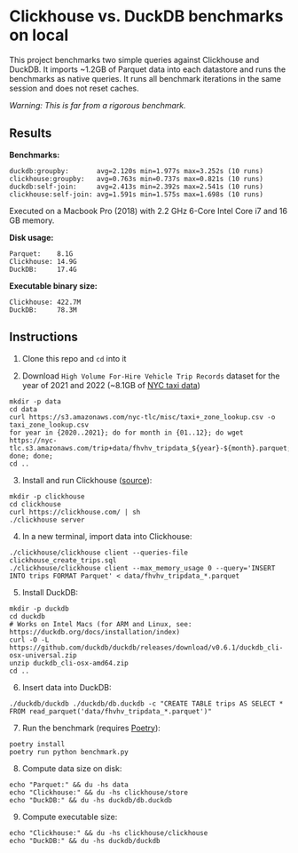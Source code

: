 # Clickhouse vs. DuckDB benchmarks on local

This project benchmarks two simple queries against Clickhouse and DuckDB. It imports ~1.2GB of Parquet data into each datastore and runs the benchmarks as native queries. It runs all benchmark iterations in the same session and does not reset caches.

_Warning: This is far from a rigorous benchmark._

## Results

**Benchmarks:**

```
duckdb:groupby:       avg=2.120s min=1.977s max=3.252s (10 runs)
clickhouse:groupby:   avg=0.763s min=0.737s max=0.821s (10 runs)
duckdb:self-join:     avg=2.413s min=2.392s max=2.541s (10 runs)
clickhouse:self-join: avg=1.591s min=1.575s max=1.698s (10 runs)
```

<!--
Hacking the queries to run directly on the Parquet files (uses the Clickhouse File Table engine):

```
duckdb:groupby:         avg=6.235s min=5.890s max=6.466s (10 runs)
clickhouse:groupby:     avg=10.437s min=9.150s max=11.665s (10 runs)
duckdb:self-join:       avg=3.359s min=2.847s max=4.069s (10 runs)
clickhouse:self-join:   avg=9.691s min=9.217s max=10.460s (10 runs)
```
-->

Executed on a Macbook Pro (2018) with 2.2 GHz 6-Core Intel Core i7 and 16 GB memory.

**Disk usage:**

```
Parquet:    8.1G
Clickhouse: 14.9G
DuckDB:     17.4G
```

**Executable binary size:**

```
Clickhouse: 422.7M
DuckDB:     78.3M
```

## Instructions

1. Clone this repo and `cd` into it

2. Download `High Volume For-Hire Vehicle Trip Records` dataset for the year of 2021 and 2022 (~8.1GB of [NYC taxi data](https://www1.nyc.gov/site/tlc/about/tlc-trip-record-data.page))

```shell
mkdir -p data
cd data
curl https://s3.amazonaws.com/nyc-tlc/misc/taxi+_zone_lookup.csv -o taxi_zone_lookup.csv
for year in {2020..2021}; do for month in {01..12}; do wget https://nyc-tlc.s3.amazonaws.com/trip+data/fhvhv_tripdata_${year}-${month}.parquet; done; done;
cd ..
```

3. Install and run Clickhouse ([source](https://clickhouse.com/docs/en/quick-start)):

```shell
mkdir -p clickhouse
cd clickhouse
curl https://clickhouse.com/ | sh
./clickhouse server
```

4. In a new terminal, import data into Clickhouse:

```shell
./clickhouse/clickhouse client --queries-file clickhouse_create_trips.sql
./clickhouse/clickhouse client --max_memory_usage 0 --query='INSERT INTO trips FORMAT Parquet' < data/fhvhv_tripdata_*.parquet
```

5. Install DuckDB:

```shell
mkdir -p duckdb
cd duckdb
# Works on Intel Macs (for ARM and Linux, see: https://duckdb.org/docs/installation/index)
curl -O -L https://github.com/duckdb/duckdb/releases/download/v0.6.1/duckdb_cli-osx-universal.zip
unzip duckdb_cli-osx-amd64.zip
cd ..
```

6. Insert data into DuckDB:

```shell
./duckdb/duckdb ./duckdb/db.duckdb -c "CREATE TABLE trips AS SELECT * FROM read_parquet('data/fhvhv_tripdata_*.parquet')"
```

7. Run the benchmark (requires [Poetry](https://python-poetry.org/docs/#installation)):

```shell
poetry install
poetry run python benchmark.py
```

8. Compute data size on disk:

```
echo "Parquet:" && du -hs data
echo "Clickhouse:" && du -hs clickhouse/store
echo "DuckDB:" && du -hs duckdb/db.duckdb
```

9. Compute executable size:

```
echo "Clickhouse:" && du -hs clickhouse/clickhouse
echo "DuckDB:" && du -hs duckdb/duckdb
```
